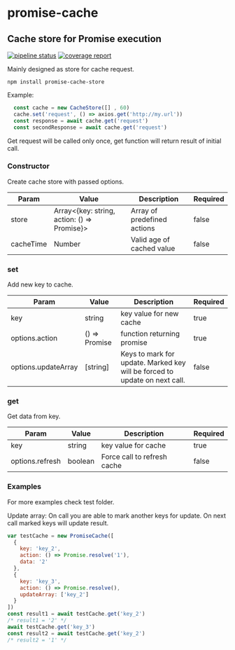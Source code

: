 # promise-cache

## Cache store for Promise execution

[![pipeline status](https://git.migum.eu/migum/promise-cache/badges/master/pipeline.svg)](https://git.migum.eu/migum/promise-cache/commits/master)
[![coverage report](https://git.migum.eu/migum/promise-cache/badges/master/coverage.svg)](https://git.migum.eu/migum/promise-cache/commits/master)

Mainly designed as store for cache request.
```
npm install promise-cache-store
```

Example: 
```js
  const cache = new CacheStore([] , 60)
  cache.set('request', () => axios.get('http://my.url'))
  const response = await cache.get('request')
  const secondResponse = await cache.get('request')
```

Get request will be called only once, get function will return result of initial call.

### Constructor
Create cache store with passed options.

| Param     | Value                                       | Description                 | Required |
| --------- | ------------------------------------------- | --------------------------- | -------- |
| store     | Array<{key: string, action: () => Promise}> | Array of predefined actions | false    |
| cacheTime | Number                                      | Valid age of cached value   | false    |

### set
Add new key to cache.

| Param   | Value         | Description                | Required |
| ------- | ------------- | -------------------------- | -------- |
| key     | string        | key value for new cache    | true     |
| options.action  | () => Promise | function returning promise | true     |
| options.updateArray | [string]           | Keys to mark for update. Marked key will be forced to update on next call.                       | false    |

### get
Get data from key.

| Param | Value         | Description | Required |
| ----- | ------------- | ----------- | -------- |
| key   | string        | key value for cache | true |
| options.refresh | boolean | Force call to refresh cache | false |


### Examples

For more examples check test folder.

Update array:
On call you are able to mark another keys for update. On next call marked keys will update result.

```js
var testCache = new PromiseCache([
  {
    key: 'key_2',
    action: () => Promise.resolve('1'),
    data: '2'
  },
  {
    key: 'key_3',
    action: () => Promise.resolve(),
    updateArray: ['key_2']
  }
])
const result1 = await testCache.get('key_2')
/* result1 = '2' */
await testCache.get('key_3')
const result2 = await testCache.get('key_2')
/* result2 = '1' */
```